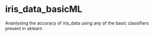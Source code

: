 # iris_data_basicML
Ananlysing the accuracy of iris_data using any of the basic classifiers present in sklearn
